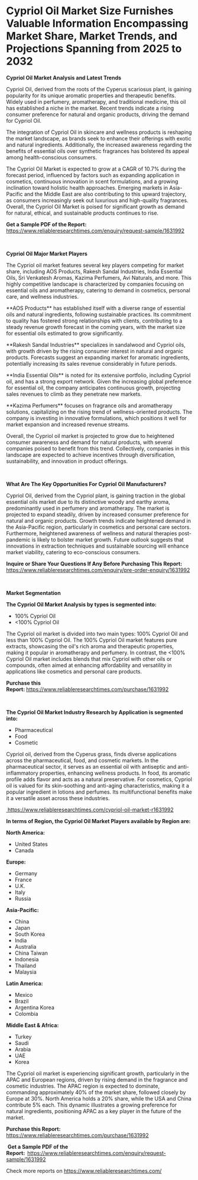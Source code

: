<p><h1>Cypriol Oil Market Size Furnishes Valuable Information Encompassing Market Share, Market Trends, and Projections Spanning from 2025 to 2032</h1></p><p><strong>Cypriol Oil Market Analysis and Latest Trends</strong></p>
<p><p>Cypriol Oil, derived from the roots of the Cyperus scariosus plant, is gaining popularity for its unique aromatic properties and therapeutic benefits. Widely used in perfumery, aromatherapy, and traditional medicine, this oil has established a niche in the market. Recent trends indicate a rising consumer preference for natural and organic products, driving the demand for Cypriol Oil. </p><p>The integration of Cypriol Oil in skincare and wellness products is reshaping the market landscape, as brands seek to enhance their offerings with exotic and natural ingredients. Additionally, the increased awareness regarding the benefits of essential oils over synthetic fragrances has bolstered its appeal among health-conscious consumers. </p><p>The Cypriol Oil Market is expected to grow at a CAGR of 10.7% during the forecast period, influenced by factors such as expanding application in cosmetics, continuous innovation in scent formulations, and a growing inclination toward holistic health approaches. Emerging markets in Asia-Pacific and the Middle East are also contributing to this upward trajectory, as consumers increasingly seek out luxurious and high-quality fragrances. Overall, the Cypriol Oil Market is poised for significant growth as demand for natural, ethical, and sustainable products continues to rise.</p></p>
<p><strong>Get a Sample PDF of the Report:&nbsp;</strong> <a href="https://www.reliableresearchtimes.com/enquiry/request-sample/1631992?utm_campaign=3037&utm_medium=2&utm_source=Github&utm_content=ia&utm_term=02042025&utm_id=cypriol-oil">https://www.reliableresearchtimes.com/enquiry/request-sample/1631992</a></p>
<p>&nbsp;</p>
<p><strong>Cypriol Oil Major Market Players</strong></p>
<p><p>The Cypriol oil market features several key players competing for market share, including AOS Products, Rakesh Sandal Industries, India Essential Oils, Sri Venkatesh Aromas, Kazima Perfumers, Avi Naturals, and more. This highly competitive landscape is characterized by companies focusing on essential oils and aromatherapy, catering to demand in cosmetics, personal care, and wellness industries.</p><p>**AOS Products** has established itself with a diverse range of essential oils and natural ingredients, following sustainable practices. Its commitment to quality has fostered strong relationships with clients, contributing to a steady revenue growth forecast in the coming years, with the market size for essential oils estimated to grow significantly.</p><p>**Rakesh Sandal Industries** specializes in sandalwood and Cypriol oils, with growth driven by the rising consumer interest in natural and organic products. Forecasts suggest an expanding market for aromatic ingredients, potentially increasing its sales revenue considerably in future periods.</p><p>**India Essential Oils** is noted for its extensive portfolio, including Cypriol oil, and has a strong export network. Given the increasing global preference for essential oil, the company anticipates continuous growth, projecting sales revenues to climb as they penetrate new markets.</p><p>**Kazima Perfumers** focuses on fragrance oils and aromatherapy solutions, capitalizing on the rising trend of wellness-oriented products. The company is investing in innovative formulations, which positions it well for market expansion and increased revenue streams.</p><p>Overall, the Cypriol oil market is projected to grow due to heightened consumer awareness and demand for natural products, with several companies poised to benefit from this trend. Collectively, companies in this landscape are expected to achieve incentives through diversification, sustainability, and innovation in product offerings.</p></p>
<p>&nbsp;</p>
<p><strong>What Are The Key Opportunities For Cypriol Oil Manufacturers?</strong></p>
<p><p>Cypriol Oil, derived from the Cypriol plant, is gaining traction in the global essential oils market due to its distinctive woody and earthy aroma, predominantly used in perfumery and aromatherapy. The market is projected to expand steadily, driven by increased consumer preference for natural and organic products. Growth trends indicate heightened demand in the Asia-Pacific region, particularly in cosmetics and personal care sectors. Furthermore, heightened awareness of wellness and natural therapies post-pandemic is likely to bolster market growth. Future outlook suggests that innovations in extraction techniques and sustainable sourcing will enhance market viability, catering to eco-conscious consumers.</p></p>
<p><strong>Inquire or Share Your Questions If Any Before Purchasing This Report:</strong> <a href="https://www.reliableresearchtimes.com/enquiry/pre-order-enquiry/1631992?utm_campaign=3037&utm_medium=2&utm_source=Github&utm_content=ia&utm_term=02042025&utm_id=cypriol-oil">https://www.reliableresearchtimes.com/enquiry/pre-order-enquiry/1631992</a></p>
<p>&nbsp;</p>
<p><strong>Market Segmentation</strong></p>
<p><strong>The Cypriol Oil Market Analysis by types is segmented into:</strong></p>
<p><ul><li>100% Cypriol Oil</li><li><100% Cypriol Oil</li></ul></p>
<p><p>The Cypriol oil market is divided into two main types: 100% Cypriol Oil and less than 100% Cypriol Oil. The 100% Cypriol Oil market features pure extracts, showcasing the oil's rich aroma and therapeutic properties, making it popular in aromatherapy and perfumery. In contrast, the <100% Cypriol Oil market includes blends that mix Cypriol with other oils or compounds, often aimed at enhancing affordability and versatility in applications like cosmetics and personal care products.</p></p>
<p><strong>Purchase this Report:&nbsp;</strong><a href="https://www.reliableresearchtimes.com/purchase/1631992?utm_campaign=3037&utm_medium=2&utm_source=Github&utm_content=ia&utm_term=02042025&utm_id=cypriol-oil">https://www.reliableresearchtimes.com/purchase/1631992</a></p>
<p>&nbsp;</p>
<p><strong>The Cypriol Oil Market Industry Research by Application is segmented into:</strong></p>
<p><ul><li>Pharmaceutical</li><li>Food</li><li>Cosmetic</li></ul></p>
<p><p>Cypriol oil, derived from the Cyperus grass, finds diverse applications across the pharmaceutical, food, and cosmetic markets. In the pharmaceutical sector, it serves as an essential oil with antiseptic and anti-inflammatory properties, enhancing wellness products. In food, its aromatic profile adds flavor and acts as a natural preservative. For cosmetics, Cypriol oil is valued for its skin-soothing and anti-aging characteristics, making it a popular ingredient in lotions and perfumes. Its multifunctional benefits make it a versatile asset across these industries.</p></p>
<p><a href="https://www.reliableresearchtimes.com/cypriol-oil-market-r1631992?utm_campaign=3037&utm_medium=2&utm_source=Github&utm_content=ia&utm_term=02042025&utm_id=cypriol-oil">&nbsp;https://www.reliableresearchtimes.com/cypriol-oil-market-r1631992</a></p>
<p><strong>In terms of Region, the Cypriol Oil Market Players available by Region are:</strong></p>
<p>
    <p> <strong> North America: </strong>
        <ul>
            <li>United States</li>
            <li>Canada</li>
        </ul>
        </p> 
    <p> <strong> Europe: </strong>
        <ul>
            <li>Germany</li>
            <li>France</li>
            <li>U.K.</li>
            <li>Italy</li>
            <li>Russia</li>
        </ul>
        </p> 
    <p> <strong> Asia-Pacific: </strong>
        <ul>
            <li>China</li>
            <li>Japan</li>
            <li>South Korea</li>
            <li>India</li>
            <li>Australia</li>
            <li>China Taiwan</li>
            <li>Indonesia</li>
            <li>Thailand</li>
            <li>Malaysia</li>
        </ul>
        </p> 
    <p> <strong> Latin America: </strong>
        <ul>
            <li>Mexico</li>
            <li>Brazil</li>
            <li>Argentina Korea</li>
            <li>Colombia</li>
        </ul>
        </p> 
    <p> <strong> Middle East & Africa: </strong>
        <ul>
            <li>Turkey</li>
            <li>Saudi</li>
            <li>Arabia</li>
            <li>UAE</li>
            <li>Korea</li>
        </ul>
    </p>
    </p>
<p><p>The Cypriol oil market is experiencing significant growth, particularly in the APAC and European regions, driven by rising demand in the fragrance and cosmetic industries. The APAC region is expected to dominate, commanding approximately 40% of the market share, followed closely by Europe at 30%. North America holds a 20% share, while the USA and China contribute 5% each. This dynamic illustrates a growing preference for natural ingredients, positioning APAC as a key player in the future of the market.</p></p>
<p><strong>Purchase this Report: </strong><a href="https://www.reliableresearchtimes.com/purchase/1631992?utm_campaign=3037&utm_medium=2&utm_source=Github&utm_content=ia&utm_term=02042025&utm_id=cypriol-oil">https://www.reliableresearchtimes.com/purchase/1631992</a></p>
<p>&nbsp;<strong>Get a Sample PDF of the Report:&nbsp;&nbsp;</strong><a href="https://www.reliableresearchtimes.com/enquiry/request-sample/1631992?utm_campaign=3037&utm_medium=2&utm_source=Github&utm_content=ia&utm_term=02042025&utm_id=cypriol-oil">https://www.reliableresearchtimes.com/enquiry/request-sample/1631992</a></p>
<p><strong></strong></p>
<p>Check more reports on <a href="https://www.reliableresearchtimes.com/?utm_campaign=3037&utm_medium=2&utm_source=Github&utm_content=ia&utm_term=02042025&utm_id=cypriol-oil">https://www.reliableresearchtimes.com/</a></p>